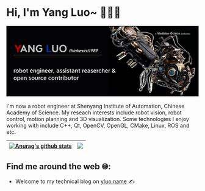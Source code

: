 # Hi, I'm Yang Luo~ :robot::man_technologist:

<img src="https://raw.githubusercontent.com/thinkexist1989/thinkexist1989/master/logo-mini.png" alt="banner that says Yang Luo  - robot engineer,assistant researcher and open source contributor">

I'm now a robot engineer at Shenyang Institute of Automation, Chinese Academy of Science. My reseach interests include robot vision, robot control, motion planning and 3D visualization. Some technologies I enjoy working with include C++, Qt, OpenCV, OpenGL, CMake, Linux, ROS and etc. 

| <a href="https://github.com/anuraghazra/github-readme-stats"><img align="center" src="https://github-readme-stats.vercel.app/api?username=thinkexist1989&show_icons=true&include_all_commits=true&theme=tokyonight&hide_border=true" alt="Anurag's github stats" /></a> | <a href="https://github.com/anuraghazra/github-readme-stats"><img align="center" src="https://github-readme-stats.vercel.app/api/top-langs/?username=thinkexist1989&layout=compact&theme=tokyonight&hide_border=true" /></a> |
| ------------- | ------------- |


## Find me around the web :globe_with_meridians::
- Welcome to my technical blog on  <a href="http://yluo.name">yluo.name</a> :writing_hand:


